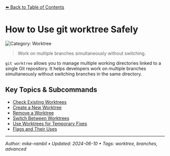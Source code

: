 [⬅️ Back to Table of Contents](../README.md#how-to-use-git-worktree-safely)

# How to Use git worktree Safely


![Category: Worktree](https://img.shields.io/badge/Category-Worktree-blue)
> Work on multiple branches simultaneously without switching.

`git worktree` allows you to manage multiple working directories linked to a single Git repository. It helps developers work on multiple branches simultaneously without switching branches in the same directory.

## Key Topics & Subcommands
- [Check Existing Worktrees](./check-existing-worktrees.md)
- [Create a New Worktree](./create-a-new-worktree.md)
- [Remove a Worktree](./remove-a-worktree.md)
- [Switch Between Worktrees](./switch-between-worktrees.md)
- [Use Worktrees for Temporary Fixes](./use-worktrees-for-temporary-fixes.md)
- [Flags and Their Uses](./flags-and-their-uses.md)


---

_Author: mike-rambil • Updated: 2024-06-10 • Tags: worktree, branches, advanced_
